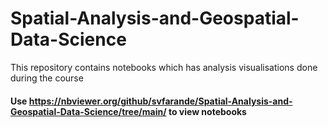 # Spatial-Analysis-and-Geospatial-Data-Science
This repository contains notebooks which has analysis visualisations done during the course  

#### Use https://nbviewer.org/github/svfarande/Spatial-Analysis-and-Geospatial-Data-Science/tree/main/ to view notebooks

